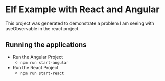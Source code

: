 

# Elf Example with React and Angular

This project was generated to demonstrate a problem I am seeing with useObservable in the react project.

## Running the applications

- Run the Angular Project 
  - `npm run start-angular`
- Run the React Project
  - `npm run start-react`
